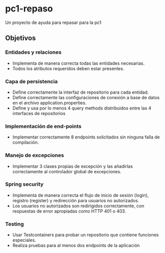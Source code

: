 # pc1-repaso
Un proyecto de ayuda para repasar para la pc1

## Objetivos

### Entidades y relaciones
* Implementa de manera correcta todas las entidades necesarias.
* Todos los atributos requeridos deben estar presentes.

### Capa de persistencia
* Define correctamente la interfaz de repositorio para cada entidad.
* Define correctamente las configuraciones de conexión a base de datos en el archivo application.properties.
* Define y usa por lo menos 4 query methods distribuidos entre las 4 interfaces de repositorios

### Implementación de end-points
* Implementar correctamente 8 endpoints solicitados sin ninguna falla de compilación.

### Manejo de excepciones
* Implementar 3 clases propias de excepción y las añadirlas correctamente al controlador global de excepciones.

### Spring security
* Implementa de manera correcta el flujo de inicio de sesión (login), registro (register) y redirección para usuarios no autorizados.
* Los usuarios no autorizados son redirigidos correctamente, con respuestas de error apropiadas como HTTP 401 o 403.

### Testing
* Usar Testcontainers para probar un repositorio que contiene funciones especiales.
* Realiza pruebas para al menos dos endpoints de la aplicación
